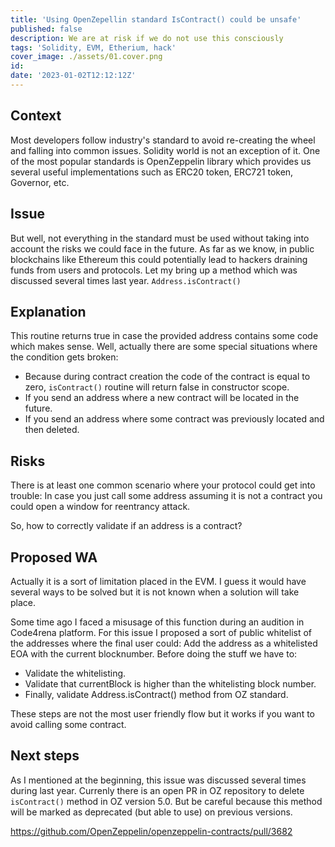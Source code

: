 ```yaml
---
title: 'Using OpenZepellin standard IsContract() could be unsafe'
published: false
description: We are at risk if we do not use this consciously
tags: 'Solidity, EVM, Etherium, hack'
cover_image: ./assets/01.cover.png
id: 
date: '2023-01-02T12:12:12Z'
---
```



## Context

Most developers follow industry's standard to avoid re-creating the wheel and falling into common issues. Solidity world is not an exception of it.
One of the most popular standards is OpenZeppelin library which provides us several useful implementations such as ERC20 token, ERC721 token, Governor, etc.

## Issue

But well, not everything in the standard must be used without taking into account the risks we could face in the future. As far as we know, in public blockchains like Ethereum this could potentially lead to hackers draining funds from users and protocols.
Let my bring up a method which was discussed several times last year.
```Address.isContract()```

## Explanation

This routine returns true in case the provided address contains some code which makes sense. Well, actually there are some special situations where the condition gets broken:

- Because during contract creation the code of the contract is equal to zero, `isContract()` routine will return false in constructor scope.
- If you send an address where a new contract will be located in the future.
- If you send an address where some contract was previously located and then deleted.

## Risks

There is at least one common scenario where your protocol could get into trouble:
In case you just call some address assuming it is not a contract you could open a window for reentrancy attack.

So, how to correctly validate if an address is a contract?

## Proposed WA

Actually it is a sort of limitation placed in the EVM. I guess it would have several ways to be solved but it is not known when a solution will take place.

Some time ago I faced a misusage of this function during an audition in Code4rena platform. For this issue I proposed a sort of public whitelist of the addresses where the final user could:
Add the address as a whitelisted EOA with the current blocknumber.
Before doing the stuff we have to:

- Validate the whitelisting.
- Validate that currentBlock is higher than the whitelisting block number.
- Finally, validate Address.isContract() method from OZ standard.

These steps are not the most user friendly flow but it works if you want to avoid calling some contract.

## Next steps

As I mentioned at the beginning, this issue was discussed several times during last year. Currenly there is an open PR in OZ repository to delete `isContract()` method in OZ version 5.0. But be careful because this method will be marked as deprecated (but able to use) on previous versions.

<https://github.com/OpenZeppelin/openzeppelin-contracts/pull/3682>
